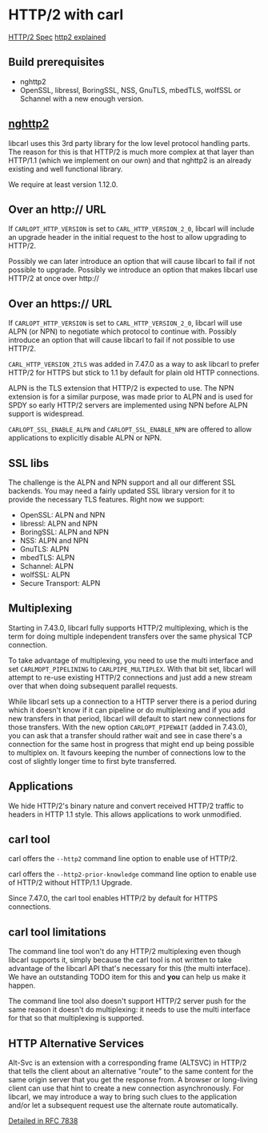 HTTP/2 with carl
================

[HTTP/2 Spec](https://www.rfc-editor.org/rfc/rfc7540.txt)
[http2 explained](https://daniel.haxx.se/http2/)

Build prerequisites
-------------------
  - nghttp2
  - OpenSSL, libressl, BoringSSL, NSS, GnuTLS, mbedTLS, wolfSSL or Schannel
    with a new enough version.

[nghttp2](https://nghttp2.org/)
-------------------------------

libcarl uses this 3rd party library for the low level protocol handling
parts. The reason for this is that HTTP/2 is much more complex at that layer
than HTTP/1.1 (which we implement on our own) and that nghttp2 is an already
existing and well functional library.

We require at least version 1.12.0.

Over an http:// URL
-------------------

If `CARLOPT_HTTP_VERSION` is set to `CARL_HTTP_VERSION_2_0`, libcarl will
include an upgrade header in the initial request to the host to allow
upgrading to HTTP/2.

Possibly we can later introduce an option that will cause libcarl to fail if
not possible to upgrade. Possibly we introduce an option that makes libcarl
use HTTP/2 at once over http://

Over an https:// URL
--------------------

If `CARLOPT_HTTP_VERSION` is set to `CARL_HTTP_VERSION_2_0`, libcarl will use
ALPN (or NPN) to negotiate which protocol to continue with. Possibly introduce
an option that will cause libcarl to fail if not possible to use HTTP/2.

`CARL_HTTP_VERSION_2TLS` was added in 7.47.0 as a way to ask libcarl to prefer
HTTP/2 for HTTPS but stick to 1.1 by default for plain old HTTP connections.

ALPN is the TLS extension that HTTP/2 is expected to use. The NPN extension is
for a similar purpose, was made prior to ALPN and is used for SPDY so early
HTTP/2 servers are implemented using NPN before ALPN support is widespread.

`CARLOPT_SSL_ENABLE_ALPN` and `CARLOPT_SSL_ENABLE_NPN` are offered to allow
applications to explicitly disable ALPN or NPN.

SSL libs
--------

The challenge is the ALPN and NPN support and all our different SSL
backends. You may need a fairly updated SSL library version for it to provide
the necessary TLS features. Right now we support:

  - OpenSSL:          ALPN and NPN
  - libressl:         ALPN and NPN
  - BoringSSL:        ALPN and NPN
  - NSS:              ALPN and NPN
  - GnuTLS:           ALPN
  - mbedTLS:          ALPN
  - Schannel:         ALPN
  - wolfSSL:          ALPN
  - Secure Transport: ALPN

Multiplexing
------------

Starting in 7.43.0, libcarl fully supports HTTP/2 multiplexing, which is the
term for doing multiple independent transfers over the same physical TCP
connection.

To take advantage of multiplexing, you need to use the multi interface and set
`CARLMOPT_PIPELINING` to `CARLPIPE_MULTIPLEX`. With that bit set, libcarl will
attempt to re-use existing HTTP/2 connections and just add a new stream over
that when doing subsequent parallel requests.

While libcarl sets up a connection to a HTTP server there is a period during
which it doesn't know if it can pipeline or do multiplexing and if you add new
transfers in that period, libcarl will default to start new connections for
those transfers. With the new option `CARLOPT_PIPEWAIT` (added in 7.43.0), you
can ask that a transfer should rather wait and see in case there's a
connection for the same host in progress that might end up being possible to
multiplex on. It favours keeping the number of connections low to the cost of
slightly longer time to first byte transferred.

Applications
------------

We hide HTTP/2's binary nature and convert received HTTP/2 traffic to headers
in HTTP 1.1 style. This allows applications to work unmodified.

carl tool
---------

carl offers the `--http2` command line option to enable use of HTTP/2.

carl offers the `--http2-prior-knowledge` command line option to enable use of
HTTP/2 without HTTP/1.1 Upgrade.

Since 7.47.0, the carl tool enables HTTP/2 by default for HTTPS connections.

carl tool limitations
---------------------

The command line tool won't do any HTTP/2 multiplexing even though libcarl
supports it, simply because the carl tool is not written to take advantage of
the libcarl API that's necessary for this (the multi interface). We have an
outstanding TODO item for this and **you** can help us make it happen.

The command line tool also doesn't support HTTP/2 server push for the same
reason it doesn't do multiplexing: it needs to use the multi interface for
that so that multiplexing is supported.

HTTP Alternative Services
-------------------------

Alt-Svc is an extension with a corresponding frame (ALTSVC) in HTTP/2 that
tells the client about an alternative "route" to the same content for the same
origin server that you get the response from. A browser or long-living client
can use that hint to create a new connection asynchronously.  For libcarl, we
may introduce a way to bring such clues to the application and/or let a
subsequent request use the alternate route automatically.

[Detailed in RFC 7838](https://tools.ietf.org/html/rfc7838)
